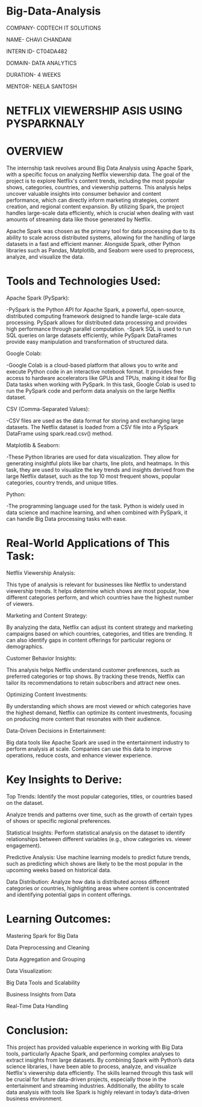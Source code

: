 # Big-Data-Analysis

COMPANY- CODTECH IT SOLUTIONS

NAME- CHAVI CHANDANI

INTERN ID- CT04DA482

DOMAIN- DATA ANALYTICS

DURATION- 4 WEEKS

MENTOR- NEELA SANTOSH


# NETFLIX VIEWERSHIP ASIS USING PYSPARKNALY
# OVERVIEW

The internship task revolves around Big Data Analysis using Apache Spark, with a specific focus on analyzing Netflix viewership data. The goal of the project is to explore Netflix's content trends, including the most popular shows, categories, countries, and viewership patterns. This analysis helps uncover valuable insights into consumer behavior and content performance, which can directly inform marketing strategies, content creation, and regional content expansion. By utilizing Spark, the project handles large-scale data efficiently, which is crucial when dealing with vast amounts of streaming data like those generated by Netflix.

Apache Spark was chosen as the primary tool for data processing due to its ability to scale across distributed systems, allowing for the handling of large datasets in a fast and efficient manner. Alongside Spark, other Python libraries such as Pandas, Matplotlib, and Seaborn were used to preprocess, analyze, and visualize the data.

# Tools and Technologies Used:
Apache Spark (PySpark):

-PySpark is the Python API for Apache Spark, a powerful, open-source, distributed computing framework designed to handle large-scale data processing. PySpark allows for distributed data processing and provides high performance through parallel computation.
-Spark SQL is used to run SQL queries on large datasets efficiently, while PySpark DataFrames provide easy manipulation and transformation of structured data.

Google Colab:

-Google Colab is a cloud-based platform that allows you to write and execute Python code in an interactive notebook format. It provides free access to hardware accelerators like GPUs and TPUs, making it ideal for Big Data tasks when working with PySpark. In this task, Google Colab is used to run the PySpark code and perform data analysis on the large Netflix dataset.

CSV (Comma-Separated Values):

-CSV files are used as the data format for storing and exchanging large datasets. The Netflix dataset is loaded from a CSV file into a PySpark DataFrame using spark.read.csv() method.

Matplotlib & Seaborn:

-These Python libraries are used for data visualization. They allow for generating insightful plots like bar charts, line plots, and heatmaps. In this task, they are used to visualize the key trends and insights derived from the large Netflix dataset, such as the top 10 most frequent shows, popular categories, country trends, and unique titles.

Python:

-The programming language used for the task. Python is widely used in data science and machine learning, and when combined with PySpark, it can handle Big Data processing tasks with ease.

# Real-World Applications of This Task:
Netflix Viewership Analysis:

This type of analysis is relevant for businesses like Netflix to understand viewership trends. It helps determine which shows are most popular, how different categories perform, and which countries have the highest number of viewers.


Marketing and Content Strategy:

By analyzing the data, Netflix can adjust its content strategy and marketing campaigns based on which countries, categories, and titles are trending. It can also identify gaps in content offerings for particular regions or demographics.


Customer Behavior Insights:

This analysis helps Netflix understand customer preferences, such as preferred categories or top shows. By tracking these trends, Netflix can tailor its recommendations to retain subscribers and attract new ones.


Optimizing Content Investments:

By understanding which shows are most viewed or which categories have the highest demand, Netflix can optimize its content investments, focusing on producing more content that resonates with their audience.


Data-Driven Decisions in Entertainment:

Big data tools like Apache Spark are used in the entertainment industry to perform analysis at scale. Companies can use this data to improve operations, reduce costs, and enhance viewer experience.

# Key Insights to Derive:

Top Trends:
Identify the most popular categories, titles, or countries based on the dataset.

Analyze trends and patterns over time, such as the growth of certain types of shows or specific regional preferences.


Statistical Insights:
Perform statistical analysis on the dataset to identify relationships between different variables (e.g., show categories vs. viewer engagement).


Predictive Analysis:
Use machine learning models to predict future trends, such as predicting which shows are likely to be the most popular in the upcoming weeks based on historical data.


Data Distribution:
Analyze how data is distributed across different categories or countries, highlighting areas where content is concentrated and identifying potential gaps in content offerings.

# Learning Outcomes:
Mastering Spark for Big Data

Data Preprocessing and Cleaning

Data Aggregation and Grouping

Data Visualization:

Big Data Tools and Scalability

Business Insights from Data

Real-Time Data Handling

# Conclusion:
This project has provided valuable experience in working with Big Data tools, particularly Apache Spark, and performing complex analyses to extract insights from large datasets. By combining Spark with Python’s data science libraries, I have been able to process, analyze, and visualize Netflix's viewership data efficiently. The skills learned through this task will be crucial for future data-driven projects, especially those in the entertainment and streaming industries. Additionally, the ability to scale data analysis with tools like Spark is highly relevant in today’s data-driven business environment.
